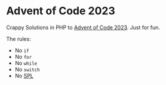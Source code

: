 # Advent of Code 2023
Crappy Solutions in PHP to [Advent of Code 2023](https://adventofcode.com/2023). Just for fun.

The rules:
* No `if`
* No `for`
* No `while`
* No `switch`
* No [SPL](https://www.php.net/manual/en/book.spl.php)
